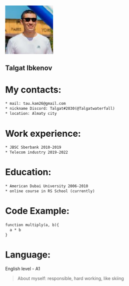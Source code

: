 ![My photo](/cv_ph.png "My photo")

## Talgat Ibkenov

# My contacts:
    * mail: tau.kam26@gmail.com
    * nickname Discord: Talgat#2030(@Talgatwaterfall)
    * location: Almaty city

# Work experience:
    * JBSC Sberbank 2010-2019
    * Telecom industry 2019-2022

# Education:
    * American Dubai University 2006-2010
    * online course in RS School (currently)

# Code Example:
```
function multiply(a, b){
  a * b
}
```

# Language:
English level - A1



> About myself:
responsible, hard working, like skiing